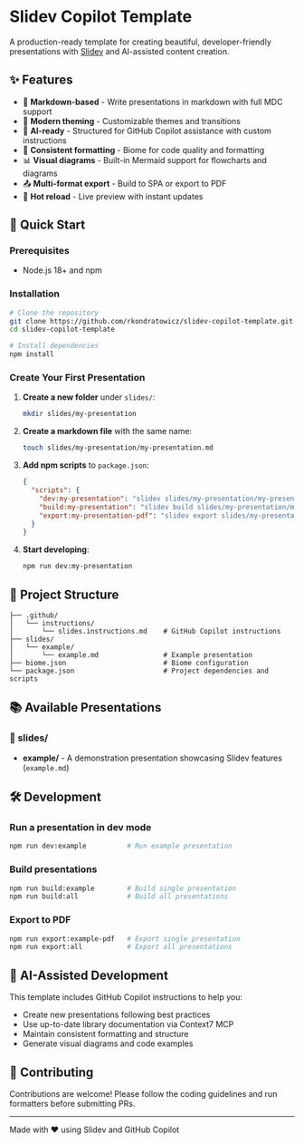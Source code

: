 # Slidev Copilot Template

A production-ready template for creating beautiful, developer-friendly presentations with [Slidev](https://sli.dev) and AI-assisted content creation.

## ✨ Features

- 📝 **Markdown-based** - Write presentations in markdown with full MDC support
- 🎨 **Modern theming** - Customizable themes and transitions
- 🤖 **AI-ready** - Structured for GitHub Copilot assistance with custom instructions
- 🎯 **Consistent formatting** - Biome for code quality and formatting
- 📊 **Visual diagrams** - Built-in Mermaid support for flowcharts and diagrams
- 📤 **Multi-format export** - Build to SPA or export to PDF
- 🔄 **Hot reload** - Live preview with instant updates

## 🚀 Quick Start

### Prerequisites

- Node.js 18+ and npm

### Installation

```bash
# Clone the repository
git clone https://github.com/rkondratowicz/slidev-copilot-template.git
cd slidev-copilot-template

# Install dependencies
npm install
```

### Create Your First Presentation

1. **Create a new folder** under `slides/`:
   ```bash
   mkdir slides/my-presentation
   ```

2. **Create a markdown file** with the same name:
   ```bash
   touch slides/my-presentation/my-presentation.md
   ```

3. **Add npm scripts** to `package.json`:
   ```json
   {
     "scripts": {
       "dev:my-presentation": "slidev slides/my-presentation/my-presentation.md --open",
       "build:my-presentation": "slidev build slides/my-presentation/my-presentation.md --base /my-presentation/ --out dist/my-presentation",
       "export:my-presentation-pdf": "slidev export slides/my-presentation/my-presentation.md --output slides/my-presentation/my-presentation.pdf"
     }
   }
   ```

4. **Start developing**:
   ```bash
   npm run dev:my-presentation
   ```

## 📁 Project Structure

```
├── .github/
│   └── instructions/
│       └── slides.instructions.md    # GitHub Copilot instructions
├── slides/
│   └── example/
│       └── example.md                # Example presentation
├── biome.json                        # Biome configuration
└── package.json                      # Project dependencies and scripts
```

## 📚 Available Presentations

### 📁 slides/
- **example/** - A demonstration presentation showcasing Slidev features (`example.md`)

## 🛠️ Development

### Run a presentation in dev mode
```bash
npm run dev:example          # Run example presentation
```

### Build presentations
```bash
npm run build:example        # Build single presentation
npm run build:all            # Build all presentations
```

### Export to PDF
```bash
npm run export:example-pdf   # Export single presentation
npm run export:all           # Export all presentations
```

## 🤖 AI-Assisted Development

This template includes GitHub Copilot instructions to help you:
- Create new presentations following best practices
- Use up-to-date library documentation via Context7 MCP
- Maintain consistent formatting and structure
- Generate visual diagrams and code examples

## 🤝 Contributing

Contributions are welcome! Please follow the coding guidelines and run formatters before submitting PRs.

---

Made with ❤️ using Slidev and GitHub Copilot